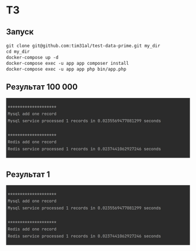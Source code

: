 # ТЗ

## Запуск

``` 
git clone git@github.com:tim31al/test-data-prime.git my_dir
cd my_dir
docker-compose up -d
docker-compose exec -u app app composer install
docker-compose exec -u app app php bin/app.php
```

## Результат 100 000
![Screenshot](test-one.jpg)

## Результат 1
![Screenshot](test-one.jpg)

